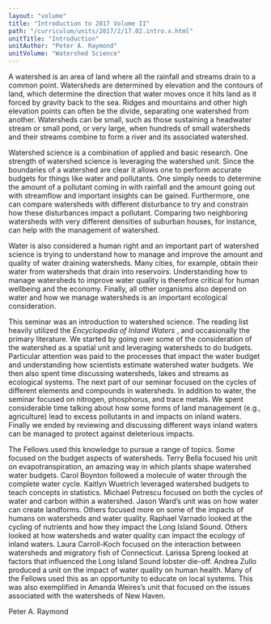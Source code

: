 ```yaml
---
layout: "volume"
title: "Introduction to 2017 Volume II"
path: "/curriculum/units/2017/2/17.02.intro.x.html"
unitTitle: "Introduction"
unitAuthor: "Peter A. Raymond"
unitVolume: "Watershed Science"
---
```

<main>
 <p>
  A watershed is an area of land where all the rainfall and streams drain to a common point. Watersheds are determined by elevation and the contours of land, which determine the direction that water moves once it hits land as it forced by gravity back to the sea. Ridges and mountains and other high elevation points can often be the divide, separating one watershed from another. Watersheds can be small, such as those sustaining a headwater stream or small pond, or very large, when hundreds of small watersheds and their streams combine to form a river and its associated watershed.
 </p>
 <p>
  Watershed science is a combination of applied and basic research. One strength of watershed science is leveraging the watershed unit. Since the boundaries of a watershed are clear it allows one to perform accurate budgets for things like water and pollutants. One simply needs to determine the amount of a pollutant coming in with rainfall and the amount going out with streamflow and important insights can be gained. Furthermore, one can compare watersheds with different disturbance to try and constrain how these disturbances impact a pollutant. Comparing two neighboring watersheds with very different densities of suburban houses, for instance, can help with the management of watershed.
 </p>
 <p>
  Water is also considered a human right and an important part of watershed science is trying to understand how to manage and improve the amount and quality of water draining watersheds. Many cities, for example, obtain their water from watersheds that drain into reservoirs. Understanding how to manage watersheds to improve water quality is therefore critical for human wellbeing and the economy. Finally, all other organisms also depend on water and how we manage watersheds is an important ecological consideration.
 </p>
 <p>
  This seminar was an introduction to watershed science. The reading list heavily utilized the
  <em>
   Encyclopedia of Inland Waters
  </em>
  , and occasionally the primary literature. We started by going over some of the consideration of the watershed as a spatial unit and leveraging watersheds to do budgets. Particular attention was paid to the processes that impact the water budget and understanding how scientists estimate watershed water budgets. We then also spent time discussing watersheds, lakes and streams as ecological systems. The next part of our seminar focused on the cycles of different elements and compounds in watersheds. In addition to water, the seminar focused on nitrogen, phosphorus, and trace metals. We spent considerable time talking about how some forms of land management (e.g., agriculture) lead to excess pollutants in and impacts on inland waters. Finally we ended by reviewing and discussing different ways inland waters can be managed to protect against deleterious impacts.
 </p>
 <p>
  The Fellows used this knowledge to pursue a range of topics. Some focused on the budget aspects of watersheds. Terry Bella focused his unit on evapotranspiration, an amazing way in which plants shape watershed water budgets. Carol Boynton followed a molecule of water through the complete water cycle. Kaitlyn Wuetrich leveraged watershed budgets to teach concepts in statistics. Michael Petrescu focused on both the cycles of water and carbon within a watershed. Jason Ward’s unit was on how water can create landforms. Others focused more on some of the impacts of humans on watersheds and water quality. Raphael Varnado looked at the cycling of nutrients and how they impact the Long Island Sound. Others looked at how watersheds and water quality can impact the ecology of inland waters. Laura Carroll-Koch focused on the interaction between watersheds and migratory fish of Connecticut. Larissa Spreng looked at factors that influenced the Long Island Sound lobster die-off. Andrea Zullo produced a unit on the impact of water quality on human health. Many of the Fellows used this as an opportunity to educate on local systems. This was also exemplified in Amanda Weires’s unit that focused on the issues associated with the watersheds of New Haven.
 </p>
 <p>
  Peter A. Raymond
 </p>
</main>